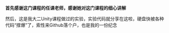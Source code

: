 **首先感谢这门课程的任课老师，感谢她对这门课程的细心讲解**

然后，这是我大二Unity课程做过的实验，实验代码就分享在这啦，硬盘快被各种代码“撑爆”了，索性来Github落个户，也是我的一份纪念



